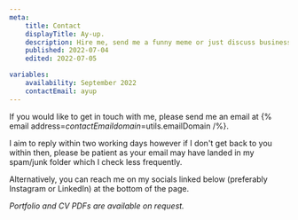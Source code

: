 ```yaml
---
meta:
    title: Contact
    displayTitle: Ay-up.
    description: Hire me, send me a funny meme or just discuss business.
    published: 2022-07-04
    edited: 2022-07-05

variables:
    availability: September 2022
    contactEmail: ayup
---
```


If you would like to get in touch with me, please send me an email at {% email address=$contactEmail domain=$utils.emailDomain /%}.

I aim to reply within two working days however if I don't get back to you within then,
please be patient as your email may have landed in my spam/junk folder which I check less frequently.

Alternatively, you can reach me on my socials linked below (preferably Instagram or LinkedIn) at the bottom of the page.

_Portfolio and CV PDFs are available on request._